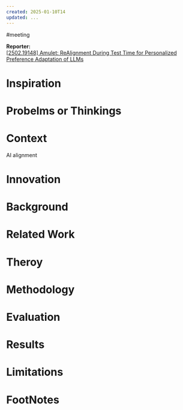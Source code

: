 ```yaml
---
created: 2025-01-10T14
updated: ...
---
```

 #meeting 

**Reporter:**  
[\[2502.19148\] Amulet: ReAlignment During Test Time for Personalized Preference Adaptation of LLMs](https://arxiv.org/abs/2502.19148)
# Inspiration
# Probelms or Thinkings 
# Context
AI alignment



# Innovation
# Background
# Related Work
# Theroy
# Methodology
# Evaluation
# Results
# Limitations
# FootNotes

